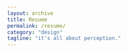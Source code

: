 ```yaml
---
layout: archive
title: Resume   
permalink: /resume/
category: "design"
tagline: "it's all about perception."
---
```

